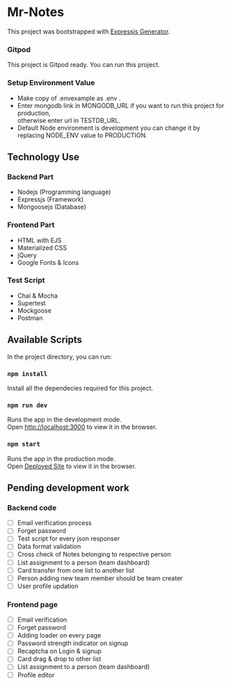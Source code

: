 # Mr-Notes

This project was bootstrapped with [Expressjs Generator](https://expressjs.com/en/starter/generator.html).

### Gitpod
This project is Gitpod ready. You can run this project.

### Setup Environment Value
- Make copy of .envexample as .env .
- Enter mongodb link in MONGODB_URL if you want to run this project for production,<br />
    otherwise enter url in TESTDB_URL.
- Default Node environment is development you can change it by replacing NODE_ENV value to PRODUCTION.

## Technology Use

### Backend Part
- Nodejs (Programming language)
- Expressjs (Framework)
- Mongoosejs (Database)

### Frontend Part
- HTML with EJS
- Materialized CSS
- jQuery
- Google Fonts & Icons

### Test Script
- Chai & Mocha
- Supertest
- Mockgoose
- Postman

## Available Scripts

In the project directory, you can run:

### `npm install`

Install all the dependecies required for this project.

### `npm run dev`

Runs the app in the development mode.<br />
Open [http://localhost:3000](http://localhost:3000) to view it in the browser.

### `npm start`

Runs the app in the production mode.<br />
Open [Deployed Site](https://mrnotes.me) to view it in the browser.

## Pending development work

### Backend code

- [ ] Email verification process
- [ ] Forget password
- [ ] Test script for every json responser
- [ ] Data format validation 
- [ ] Cross check of Notes belonging to respective person
- [ ] List assignment to a person (team dashboard)
- [ ] Card transfer from one list to another list
- [ ] Person adding new team member should be team creater
- [ ] User profile updation

### Frontend page

- [ ] Email verification
- [ ] Forget password
- [ ] Adding loader on every page
- [ ] Password strength indicator on signup
- [ ] Recaptcha on Login & signup
- [ ] Card drag & drop to other list
- [ ] List assignment to a person (team dashboard)
- [ ] Profile editor